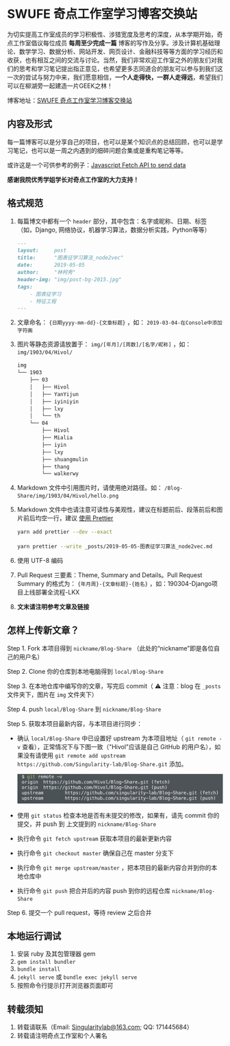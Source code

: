 # SWUFE 奇点工作室学习博客交换站

为切实提高工作室成员的学习积极性、涉猎宽度及思考的深度，从本学期开始，奇点工作室倡议每位成员 **每周至少完成一篇** 博客的写作及分享。涉及计算机基础理论、数学学习、数据分析、网站开发、网页设计、金融科技等等方面的学习经历和收获，也有相互之间的交流与讨论。当然，我们非常欢迎工作室之外的朋友们对我们的思考和学习笔记提出指正意见，也希望更多志同道合的朋友可以参与到我们这一次的尝试与努力中来，我们愿意相信，**一个人走得快，一群人走得远**，希望我们可以在柳湖旁一起建造一片GEEK之林！

博客地址：[SWUFE 奇点工作室学习博客交换站](https://singularity-lab.github.io/Blog-Share)

## 内容及形式

每一篇博客可以是分享自己的项目，也可以是某个知识点的总结回顾，也可以是学习笔记，也可以是一周之内遇到的细碎问题合集或是重构笔记等等。

或许这是一个可供参考的例子：[Javascript Fetch API to send data](https://medium.com/@whole9681/8c2b1dedaba)

**感谢我院优秀学姐学长对奇点工作室的大力支持！**

## 格式规范

1. 每篇博文中都有一个 `header` 部分，其中包含：名字或昵称、日期、标签（如，Django, 网络协议，机器学习算法，数据分析实践，Python等等）

   ```markdown
   ---
   layout:     post
   title:      "图表征学习算法_node2vec"
   date:       2019-05-05
   author:     "林柯秀"
   header-img: "img/post-bg-2015.jpg"
   tags:
       - 图表征学习
       - 特征工程
   ---
   ```

2. 文章命名： `{日期yyyy-mm-dd}-{文章标题}` ，如： `2019-03-04-在Console中添加字符画`

3. 图片等静态资源请放置于： `img/[年月]/[周数]/[名字/昵称]` ，如： `img/1903/04/Hivol/`

   ```bash
   img
   └── 1903
       ├── 03
       │   ├── Hivol
       │   ├── YanYijun
       │   ├── iyiniyin
       │   ├── lxy
       │   └── th
       └── 04
           ├── Hivol
           ├── Mialia
           ├── iyin
           ├── lxy
           ├── shuangmulin
           ├── thang
           └── walkerwy
   ```

4. Markdown 文件中引用图片时，请使用绝对路径。如： `/Blog-Share/img/1903/04/Hivol/hello.png`

5. Markdown 文件中也请注意可读性与美观性，建议在标题前后、段落前后和图片前后均空一行，建议 [使用 Prettier](https://prettier.io/)

   ```bash
   yarn add prettier --dev --exact
   
   yarn prettier --write _posts/2019-05-05-图表征学习算法_node2vec.md
   ```

6. 使用 UTF-8 编码

7. Pull Request 三要素：Theme, Summary and Details。Pull Request Summary 的格式为： `{年月周}-{文章标题}-{姓名}` ，如：190304-Django项目上线部署全流程-LKX

8. **文末请注明参考文章及链接**

## 怎样上传新文章？

Step 1. Fork 本项目得到 `nickname/Blog-Share` （此处的“nickname”即是各位自己的用户名）

Step 2. Clone 你的仓库到本地电脑得到 `local/Blog-Share`

Step 3. 在本地仓库中编写你的文章，写完后 commit（ ⚠️ 注意：blog 在 `_posts` 文件夹下，图片在 `img` 文件夹下）

Step 4. push `local/Blog-Share` 到 `nickname/Blog-Share`

Step 5. 获取本项目最新内容，与本项目进行同步：

- 确认 `local/Blog-Share` 中已设置好 upstream 为本项目地址（ `git remote -v`  查看），正常情况下与下图一致（"Hivol"应该是自己 GitHub 的用户名），如果没有请使用 `git remote add upstream https://github.com/Singularity-lab/Blog-Share.git` 添加。

  ![readme-img1](img/readme-img1.png)

- 使用 `git status`  检查本地是否有未提交的修改，如果有，请先 commit 你的提交，并 push 到 上文提到的 `nickname/Blog-Share` 

- 执行命令 `git fetch upstream`  获取本项目的最新更新内容

- 执行命令 `git checkout master` 确保自己在 master 分支下

- 执行命令 `git merge upstream/master` ，把本项目的最新内容合并到你的本地仓库中

- 执行命令 `git push` 把合并后的内容 push 到你的远程仓库  `nickname/Blog-Share` 

Step 6. 提交一个 pull request，等待 review 之后合并

## 本地运行调试

1. 安装 ruby 及其包管理器 gem
2. `gem install bundler`
3. `bundle install`
4. `jekyll serve` 或 `bundle exec jekyll serve`
5. 按照命令行提示打开浏览器页面即可

## 转载须知

1. 转载请联系（Email: Singularitylab@163.com; QQ: 171445684）
2. 转载请注明奇点工作室和个人署名
